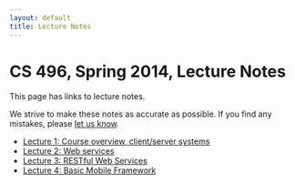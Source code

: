 ```yaml
---
layout: default
title: Lecture Notes
---
```


# CS 496, Spring 2014, Lecture Notes

This page has links to lecture notes.

We strive to make these notes as accurate as possible.
If you find any mistakes, please [let us know](mailto:dhovemey@ycp.edu).

- [Lecture 1: Course overview, client/server systems](lecture01.html)
- [Lecture 2: Web services](lecture02.html)
- [Lecture 3: RESTful Web Services](lecture03.html)
- [Lecture 4: Basic Mobile Framework](lecture04.html)
